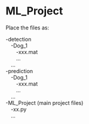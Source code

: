 # ML_Project

Place the files as:  
  
-detection  
&emsp;-Dog_1  
&emsp;&emsp;-xxx.mat  
&emsp;&emsp;...  
&emsp;...  
-prediction  
&emsp;-Dog_1  
&emsp;&emsp;-xxx.mat  
&emsp;&emsp;...  
&emsp;...  
-ML_Project (main project files)  
&emsp;-xx.py  
&emsp;...
